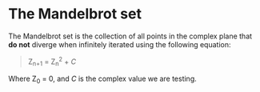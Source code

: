# The Mandelbrot set
The Mandelbrot set is the collection of all points in the complex plane that **do not** diverge when infinitely iterated using the following equation:
> Z<sub>n+1</sub> = Z<sub>n</sub><sup>2</sup> + *C*

Where Z<sub>0</sub> = 0, and *C* is the complex value we are testing.
